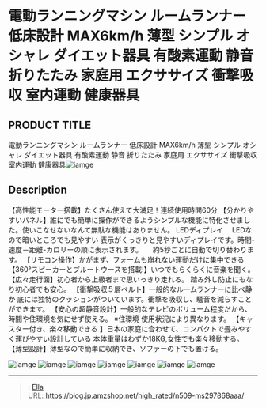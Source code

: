 # 電動ランニングマシン ルームランナー 低床設計 MAX6km/h  薄型 シンプル オシャレ ダイエット器具 有酸素運動 静音 折りたたみ 家庭用 エクササイズ 衝撃吸収 室内運動 健康器具


## PRODUCT TITLE 

電動ランニングマシン ルームランナー 低床設計 MAX6km/h  薄型 シンプル オシャレ ダイエット器具 有酸素運動 静音 折りたたみ 家庭用 エクササイズ 衝撃吸収 室内運動 健康器具![iamge](https://b2bfiles1.gigab2b.cn/image/wkseller/305/20221206_7b2eb83ee945f2bf07d016431fe66503.jpg)

## Description

【高性能モーター搭載】たくさん使えて大満足！連続使用時間60分
【分かりやすいパネル】誰にでも簡単に操作ができるようシンプルな機能に特化させました。使いこなせないなんて無駄な機能はありません。 LEDディプレイ　 LEDなので暗いところでも見やすい 表示がくっきりと見やすいディプレイです。時間-速度－距離-カロリーの順に表示されます。　　約5秒ごとに自動で切り替わります。
【リモコン操作】かがまず、フォームも崩れない運動だけに集中できる
【360°スピーカーとブルートウースを搭載!】いつでもらくらくに音楽を聞く。
【広々走行面】初心者から上級者まで思いっきり走れる。 踏み外し防止にもなり初心者でも安心。
【衝撃吸収５層ベルト】一般的なルームランナーに比べ静か 底には独特のクッションがついています。衝撃を吸収し、騒音を減らすことができます。
【安心の超静音設計】一般的なテレビのボリューム程度だから、時間や住環境を気にせず使える。 ※住環境 使用状況により異なります。
【キャスター付き、楽々移動できる 】日本の家庭に合わせて、コンパクトで畳みやすく運びやすい設計している 本体重量はわずか18KG,女性でも楽々移動する。
【薄型設計】薄型なので簡単に収納でき、ソファーの下でも置ける。

![iamge](https://b2bfiles1.gigab2b.cn/image/wkseller/305/20221207_0269975d4630dc4b79d7c3d13205f278.jpg)
![iamge](https://b2bfiles1.gigab2b.cn/image/wkseller/305/20221207_cc51186992ae052e7964c5436ffebabb.jpg)
![iamge](https://b2bfiles1.gigab2b.cn/image/wkseller/305/20221207_20a7d1f40dbb6289e27aed5d291dd6e4.jpg)
![iamge](https://b2bfiles1.gigab2b.cn/image/wkseller/305/20221207_c48c7316d59884941c8b51dd5b5e63e3.jpg)
![iamge](https://b2bfiles1.gigab2b.cn/image/wkseller/305/20221207_fe67e1d186abe97f12ab761db8cc8867.jpg)
![iamge](https://b2bfiles1.gigab2b.cn/image/wkseller/305/20221207_dbde26695ea9a168e76dc304387517a7.jpg)
![iamge](https://b2bfiles1.gigab2b.cn/image/wkseller/305/20221207_809a048bae9d885825ef1ce55c53986e.jpg)


---

> : [Ella](https://blog.jp.amzshop.net/)  
> URL: https://blog.jp.amzshop.net/high_rated/n509-ms297868aaa/  

